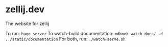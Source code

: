 # zellij.dev
The website for zellij

To run: `hugo server`
To watch-build documentation: `mdbook watch docs/ -d ../static/documentation`
For both, run: `./watch-serve.sh`
